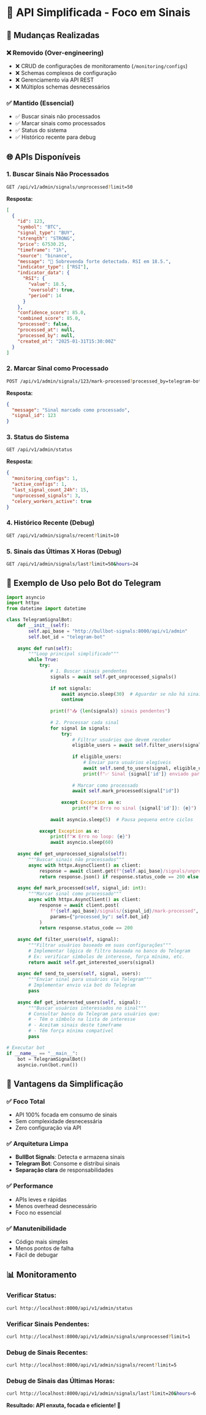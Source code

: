 # 🎯 API Simplificada - Foco em Sinais

## 🧹 **Mudanças Realizadas**

### ❌ **Removido (Over-engineering)**
- ❌ CRUD de configurações de monitoramento (`/monitoring/configs`)
- ❌ Schemas complexos de configuração
- ❌ Gerenciamento via API REST
- ❌ Múltiplos schemas desnecessários

### ✅ **Mantido (Essencial)**
- ✅ Buscar sinais não processados
- ✅ Marcar sinais como processados  
- ✅ Status do sistema
- ✅ Histórico recente para debug

## 🌐 **APIs Disponíveis**

### **1. Buscar Sinais Não Processados**
```bash
GET /api/v1/admin/signals/unprocessed?limit=50
```

**Resposta:**
```json
[
  {
    "id": 123,
    "symbol": "BTC",
    "signal_type": "BUY",
    "strength": "STRONG",
    "price": 67530.25,
    "timeframe": "1h",
    "source": "binance",
    "message": "🚀 Sobrevenda forte detectada. RSI em 18.5.",
    "indicator_type": ["RSI"],
    "indicator_data": {
      "RSI": {
        "value": 18.5,
        "oversold": true,
        "period": 14
      }
    },
    "confidence_score": 85.0,
    "combined_score": 85.0,
    "processed": false,
    "processed_at": null,
    "processed_by": null,
    "created_at": "2025-01-31T15:30:00Z"
  }
]
```

### **2. Marcar Sinal como Processado**
```bash
POST /api/v1/admin/signals/123/mark-processed?processed_by=telegram-bot
```

**Resposta:**
```json
{
  "message": "Sinal marcado como processado",
  "signal_id": 123
}
```

### **3. Status do Sistema**
```bash
GET /api/v1/admin/status
```

**Resposta:**
```json
{
  "monitoring_configs": 1,
  "active_configs": 1,
  "last_signal_count_24h": 15,
  "unprocessed_signals": 3,
  "celery_workers_active": true
}
```

### **4. Histórico Recente (Debug)**
```bash
GET /api/v1/admin/signals/recent?limit=10
```

### **5. Sinais das Últimas X Horas (Debug)**
```bash
GET /api/v1/admin/signals/last?limit=50&hours=24
```

## 🤖 **Exemplo de Uso pelo Bot do Telegram**

```python
import asyncio
import httpx
from datetime import datetime

class TelegramSignalBot:
    def __init__(self):
        self.api_base = "http://bullbot-signals:8000/api/v1/admin"
        self.bot_id = "telegram-bot"
    
    async def run(self):
        """Loop principal simplificado"""
        while True:
            try:
                # 1. Buscar sinais pendentes
                signals = await self.get_unprocessed_signals()
                
                if not signals:
                    await asyncio.sleep(30)  # Aguardar se não há sinais
                    continue
                
                print(f"📥 {len(signals)} sinais pendentes")
                
                # 2. Processar cada sinal
                for signal in signals:
                    try:
                        # Filtrar usuários que devem receber
                        eligible_users = await self.filter_users(signal)
                        
                        if eligible_users:
                            # Enviar para usuários elegíveis
                            await self.send_to_users(signal, eligible_users)
                            print(f"✅ Sinal {signal['id']} enviado para {len(eligible_users)} usuários")
                        
                        # Marcar como processado
                        await self.mark_processed(signal["id"])
                        
                    except Exception as e:
                        print(f"❌ Erro no sinal {signal['id']}: {e}")
                
                await asyncio.sleep(5)  # Pausa pequena entre ciclos
                
            except Exception as e:
                print(f"❌ Erro no loop: {e}")
                await asyncio.sleep(60)
    
    async def get_unprocessed_signals(self):
        """Buscar sinais não processados"""
        async with httpx.AsyncClient() as client:
            response = await client.get(f"{self.api_base}/signals/unprocessed?limit=50")
            return response.json() if response.status_code == 200 else []
    
    async def mark_processed(self, signal_id: int):
        """Marcar sinal como processado"""
        async with httpx.AsyncClient() as client:
            response = await client.post(
                f"{self.api_base}/signals/{signal_id}/mark-processed",
                params={"processed_by": self.bot_id}
            )
            return response.status_code == 200
    
    async def filter_users(self, signal):
        """Filtrar usuários baseado em suas configurações"""
        # Implementar lógica de filtro baseada no banco do Telegram
        # Ex: verificar símbolos de interesse, força mínima, etc.
        return await self.get_interested_users(signal)
    
    async def send_to_users(self, signal, users):
        """Enviar sinal para usuários via Telegram"""
        # Implementar envio via bot do Telegram
        pass
    
    async def get_interested_users(self, signal):
        """Buscar usuários interessados no sinal"""
        # Consultar banco do Telegram para usuários que:
        # - Têm o símbolo na lista de interesse
        # - Aceitam sinais deste timeframe  
        # - Têm força mínima compatível
        pass

# Executar bot
if __name__ == "__main__":
    bot = TelegramSignalBot()
    asyncio.run(bot.run())
```

## 🎯 **Vantagens da Simplificação**

### ✅ **Foco Total**
- API 100% focada em consumo de sinais
- Sem complexidade desnecessária
- Zero configuração via API

### ✅ **Arquitetura Limpa** 
- **BullBot Signals**: Detecta e armazena sinais
- **Telegram Bot**: Consome e distribui sinais
- **Separação clara** de responsabilidades

### ✅ **Performance**
- APIs leves e rápidas
- Menos overhead desnecessário
- Foco no essencial

### ✅ **Manutenibilidade**
- Código mais simples
- Menos pontos de falha
- Fácil de debugar

## 📊 **Monitoramento**

### **Verificar Status:**
```bash
curl http://localhost:8000/api/v1/admin/status
```

### **Verificar Sinais Pendentes:**
```bash
curl http://localhost:8000/api/v1/admin/signals/unprocessed?limit=1
```

### **Debug de Sinais Recentes:**
```bash
curl http://localhost:8000/api/v1/admin/signals/recent?limit=5
```

### **Debug de Sinais das Últimas Horas:**
```bash
curl http://localhost:8000/api/v1/admin/signals/last?limit=20&hours=6
```

**Resultado: API enxuta, focada e eficiente! 🚀**
